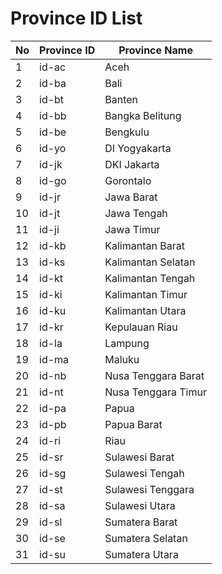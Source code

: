 # Province ID List

| No | Province ID | Province Name |
|----|-------------|---------------|
| 1  | id-ac       | Aceh          |
| 2  | id-ba       | Bali          |
| 3  | id-bt       | Banten        |
| 4  | id-bb       | Bangka Belitung |
| 5  | id-be       | Bengkulu      |
| 6  | id-yo       | DI Yogyakarta |
| 7  | id-jk       | DKI Jakarta   |
| 8  | id-go       | Gorontalo     |
| 9  | id-jr       | Jawa Barat    |
| 10 | id-jt       | Jawa Tengah   |
| 11 | id-ji       | Jawa Timur    |
| 12 | id-kb       | Kalimantan Barat |
| 13 | id-ks       | Kalimantan Selatan |
| 14 | id-kt       | Kalimantan Tengah |
| 15 | id-ki       | Kalimantan Timur |
| 16 | id-ku       | Kalimantan Utara |
| 17 | id-kr       | Kepulauan Riau |
| 18 | id-la       | Lampung       |
| 19 | id-ma       | Maluku        |
| 20 | id-nb       | Nusa Tenggara Barat |
| 21 | id-nt       | Nusa Tenggara Timur |
| 22 | id-pa       | Papua         |
| 23 | id-pb       | Papua Barat   |
| 24 | id-ri       | Riau          |
| 25 | id-sr       | Sulawesi Barat |
| 26 | id-sg       | Sulawesi Tengah |
| 27 | id-st       | Sulawesi Tenggara |
| 28 | id-sa       | Sulawesi Utara |
| 29 | id-sl       | Sumatera Barat |
| 30 | id-se       | Sumatera Selatan |
| 31 | id-su       | Sumatera Utara |
